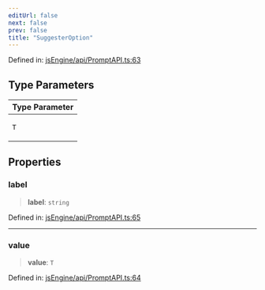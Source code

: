 ```yaml
---
editUrl: false
next: false
prev: false
title: "SuggesterOption"
---
```


Defined in: [jsEngine/api/PromptAPI.ts:63](https://github.com/mProjectsCode/obsidian-js-engine-plugin/blob/8502428515e4bbbda63a1c50981c15858802b7c4/jsEngine/api/PromptAPI.ts#L63)

## Type Parameters

<table>
<thead>
<tr>
<th>Type Parameter</th>
</tr>
</thead>
<tbody>
<tr>
<td>

`T`

</td>
</tr>
</tbody>
</table>

## Properties

### label

> **label**: `string`

Defined in: [jsEngine/api/PromptAPI.ts:65](https://github.com/mProjectsCode/obsidian-js-engine-plugin/blob/8502428515e4bbbda63a1c50981c15858802b7c4/jsEngine/api/PromptAPI.ts#L65)

***

### value

> **value**: `T`

Defined in: [jsEngine/api/PromptAPI.ts:64](https://github.com/mProjectsCode/obsidian-js-engine-plugin/blob/8502428515e4bbbda63a1c50981c15858802b7c4/jsEngine/api/PromptAPI.ts#L64)
